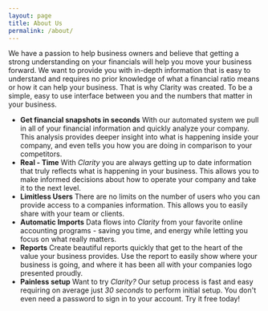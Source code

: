 ```yaml
---
layout: page
title: About Us
permalink: /about/
---
```


We have a passion to help business owners and believe that getting a strong understanding on your financials will help you move your business forward. We want to provide you with in-depth information that is easy to understand and requires no prior knowledge of what a financial ratio means or how it can help your business. That is why Clarity was created. To be a simple, easy to use interface between you and the numbers that matter in your business.

- **Get financial snapshots in seconds**
With our automated system we pull in all of your financial information and quickly analyze your company. This analysis provides deeper insight into what is happening inside your company, and even tells you how you are doing in comparison to your competitors.
- **Real - Time**
With *Clarity* you are always getting up to date information that truly reflects what is happening in your business. This allows you to make informed decisions about how to operate your company and take it to the next level.
- **Limitless Users**
There are no limits on the number of users who you can provide access to a companies information. This allows you to easily share with your team or clients.
- **Automatic Imports**
Data flows into *Clarity* from your favorite online accounting programs - saving you time, and energy while letting you focus on what really matters.
- **Reports**
Create beautiful reports quickly that get to the heart of the value your business provides. Use the report to easily show where your business is going, and where it has been all with your companies logo presented proudly.
- **Painless setup**
Want to try *Clarity?* Our setup process is fast and easy requiring on average just *30 seconds* to perform initial setup. You don't even need a password to sign in to your account. Try it free today!
